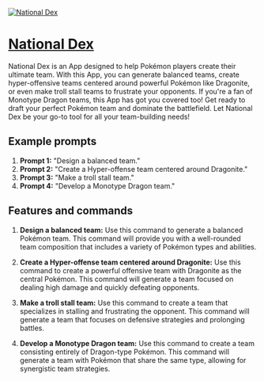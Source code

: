 [![National Dex](https://files.oaiusercontent.com/file-aYzpZlijTTJYs3Z3hyEVczye?se=2123-10-19T15%3A28%3A51Z&sp=r&sv=2021-08-06&sr=b&rscc=max-age%3D31536000%2C%20immutable&rscd=attachment%3B%20filename%3D0aadee45-be52-4fc0-9000-2d25d337c599.png&sig=C0XRbR0CLDcDVfZqXY4eXp6n%2B8XvgUHl6sFJfgUawoU%3D)](https://chat.openai.com/g/g-xSXmNYRsz-national-dex)

# [National Dex](https://chat.openai.com/g/g-xSXmNYRsz-national-dex)

National Dex is an App designed to help Pokémon players create their ultimate team. With this App, you can generate balanced teams, create hyper-offensive teams centered around powerful Pokémon like Dragonite, or even make troll stall teams to frustrate your opponents. If you're a fan of Monotype Dragon teams, this App has got you covered too! Get ready to draft your perfect Pokémon team and dominate the battlefield. Let National Dex be your go-to tool for all your team-building needs!

## Example prompts

1. **Prompt 1:** "Design a balanced team."
2. **Prompt 2:** "Create a Hyper-offense team centered around Dragonite."
3. **Prompt 3:** "Make a troll stall team."
4. **Prompt 4:** "Develop a Monotype Dragon team."

## Features and commands

1. **Design a balanced team:** Use this command to generate a balanced Pokémon team. This command will provide you with a well-rounded team composition that includes a variety of Pokémon types and abilities.

2. **Create a Hyper-offense team centered around Dragonite:** Use this command to create a powerful offensive team with Dragonite as the central Pokémon. This command will generate a team focused on dealing high damage and quickly defeating opponents.

3. **Make a troll stall team:** Use this command to create a team that specializes in stalling and frustrating the opponent. This command will generate a team that focuses on defensive strategies and prolonging battles.

4. **Develop a Monotype Dragon team:** Use this command to create a team consisting entirely of Dragon-type Pokémon. This command will generate a team with Pokémon that share the same type, allowing for synergistic team strategies.